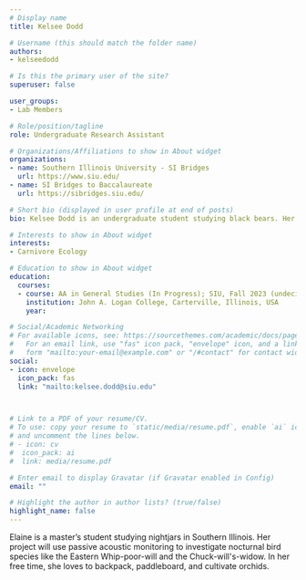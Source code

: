 ```yaml
---
# Display name
title: Kelsee Dodd

# Username (this should match the folder name)
authors:
- kelseedodd

# Is this the primary user of the site?
superuser: false

user_groups: 
- Lab Members

# Role/position/tagline
role: Undergraduate Research Assistant

# Organizations/Affiliations to show in About widget
organizations:
- name: Southern Illinois University - SI Bridges
  url: https://www.siu.edu/
- name: SI Bridges to Baccalaureate
  url: https://sibridges.siu.edu/

# Short bio (displayed in user profile at end of posts)
bio: Kelsee Dodd is an undergraduate student studying black bears. Her project uses a [iNaturalist](https://www.inaturalist.org/) to study the spatial patterns of American black bear coat colors. Kelsee also contributes to our Sounds of Nature project. In her free time, she loves to do wildlife photography and hike. Kelsee joined our lab through the Southern Illinois University Bridges to Baccalaureate program - an NIH funded project supporting science research training and professional development for underserved community college students. To learn more about the SI Bridges program, visit their [website](https://sibridges.siu.edu/).

# Interests to show in About widget
interests:
- Carnivore Ecology

# Education to show in About widget
education:
  courses:
  - course: AA in General Studies (In Progress); SIU, Fall 2023 (undecided)
    institution: John A. Logan College, Carterville, Illinois, USA
    year: 

# Social/Academic Networking
# For available icons, see: https://sourcethemes.com/academic/docs/page-builder/#icons
#   For an email link, use "fas" icon pack, "envelope" icon, and a link in the
#   form "mailto:your-email@example.com" or "/#contact" for contact widget.
social:
- icon: envelope
  icon_pack: fas
  link: "mailto:kelsee.dodd@siu.edu"



# Link to a PDF of your resume/CV.
# To use: copy your resume to `static/media/resume.pdf`, enable `ai` icons in `params.toml`, 
# and uncomment the lines below.
# - icon: cv
#  icon_pack: ai
#  link: media/resume.pdf

# Enter email to display Gravatar (if Gravatar enabled in Config)
email: ""

# Highlight the author in author lists? (true/false)
highlight_name: false
---
```


Elaine is a master’s student studying nightjars in Southern Illinois. Her project will use passive acoustic monitoring to investigate nocturnal bird species like the Eastern Whip-poor-will and the Chuck-will's-widow. In her free time, she loves to backpack, paddleboard, and cultivate orchids.




